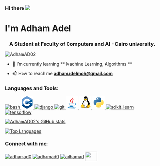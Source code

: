 ### Hi there <img src="https://media.giphy.com/media/hvRJCLFzcasrR4ia7z/giphy.gif" width="5%"> <h1>I'm Adham Adel </h1>

<h3 align="center">A Student at Faculty of Computers and AI - Cairo university.</h3>
 <p align="left"> <img src="https://komarev.com/ghpvc/?username=AdhamAD02&label=Profile%20views&color=0e75b6&style=flat" alt="AdhamAD02" /> </p>

- 🌱 I’m currently learning ** Machine Learning, Algorithms **

- 📫 How to reach me **adhamadelmoh@gmail.com**
<h3 align="left">Languages and Tools:</h3>
<p align="left"> <a href="https://www.gnu.org/software/bash/" target="_blank" rel="noreferrer"> <img src="https://www.vectorlogo.zone/logos/gnu_bash/gnu_bash-icon.svg" alt="bash" width="40" height="40"/> </a> <a href="https://www.w3schools.com/cpp/" target="_blank" rel="noreferrer"> <img src="https://raw.githubusercontent.com/devicons/devicon/master/icons/cplusplus/cplusplus-original.svg" alt="cplusplus" width="40" height="40"/> </a> <a href="https://www.djangoproject.com/" target="_blank" rel="noreferrer"> <img src="https://cdn.worldvectorlogo.com/logos/django.svg" alt="django" width="40" height="40"/> </a> <a href="https://git-scm.com/" target="_blank" rel="noreferrer"> <img src="https://www.vectorlogo.zone/logos/git-scm/git-scm-icon.svg" alt="git" width="40" height="40"/> </a> <a href="https://www.java.com" target="_blank" rel="noreferrer"> <img src="https://raw.githubusercontent.com/devicons/devicon/master/icons/java/java-original.svg" alt="java" width="40" height="40"/> </a> <a href="https://www.linux.org/" target="_blank" rel="noreferrer"> <img src="https://raw.githubusercontent.com/devicons/devicon/master/icons/linux/linux-original.svg" alt="linux" width="40" height="40"/> </a> <a href="https://www.python.org" target="_blank" rel="noreferrer"> <img src="https://raw.githubusercontent.com/devicons/devicon/master/icons/python/python-original.svg" alt="python" width="40" height="40"/> </a> <a href="https://scikit-learn.org/" target="_blank" rel="noreferrer"> <img src="https://upload.wikimedia.org/wikipedia/commons/0/05/Scikit_learn_logo_small.svg" alt="scikit_learn" width="40" height="40"/> </a> <a href="https://www.tensorflow.org" target="_blank" rel="noreferrer"> <img src="https://www.vectorlogo.zone/logos/tensorflow/tensorflow-icon.svg" alt="tensorflow" width="40" height="40"/> </a> </p>

<a href="http://www.github.com/AdhamAD02"><img src="https://github-readme-stats.vercel.app/api?username=AdhamAD02&show_icons=true&hide=&count_private=true&title_color=3382ed&text_color=ffffff&icon_color=22c55e&bg_color=1c1917&hide_border=true&show_icons=true" alt="AdhamAD02's GitHub stats" /></a>

<a href="https://github.com/AdhamAD02" align="left"><img src="https://github-readme-stats.vercel.app/api/top-langs/?username=AdhamAD02&langs_count=10&title_color=3382ed&text_color=ffffff&icon_color=22c55e&bg_color=1c1917&hide_border=true&locale=en&custom_title=Top%20%Languages" alt="Top Languages" /></a>

<h3 align="left">Connect with me:</h3>
<p align="left">
<a href="https://linkedin.com/in/adhamad0" target="blank"><img align="center" src="https://raw.githubusercontent.com/rahuldkjain/github-profile-readme-generator/master/src/images/icons/Social/linked-in-alt.svg" alt="adhamad0" height="30" width="40" /></a>
<a href="https://kaggle.com/adhamad0" target="blank"><img align="center" src="https://raw.githubusercontent.com/rahuldkjain/github-profile-readme-generator/master/src/images/icons/Social/kaggle.svg" alt="adhamad0" height="30" width="40" /></a>
<a href="https://www.leetcode.com/adhamad" target="blank"><img align="center" src="https://raw.githubusercontent.com/rahuldkjain/github-profile-readme-generator/master/src/images/icons/Social/leet-code.svg" alt="adhamad" height="30" width="40" /></a>
 <a href="https://www.facebook.com/adham.adel.547/" target="blank"><img align="center" src="https://raw.githubusercontent.com/rahuldkjain/github-profile-readme-generator/master/src/images/icons/Social/facebook.svg" height="30" width="40" /></a>
</p>


